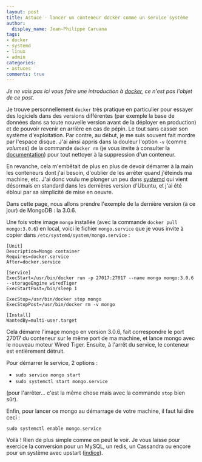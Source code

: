 ```yaml
---
layout: post
title: Astuce - lancer un conteneur docker comme un service système
author:
  display_name: Jean-Philippe Caruana
tags:
- docker
- systemd
- linux
- admin
categories:
- astuces
comments: true
---
```


*Je ne vais pas ici vous faire une introduction à [docker](https://www.docker.com/), ce n'est pas l'objet de ce post.*

Je trouve personnellement `docker` très pratique en particulier pour essayer des logiciels dans des versions différentes (par exemple la base de données dans sa toute nouvelle version avant de la déployer en production) et de pouvoir revenir en arrière en cas de pépin. Le tout sans casser son système d'exploitation. Par contre, au début, je me suis souvent fait mordre par l'espace disque. J'ai ainsi appris dans la douleur l'option `-v` (comme _volumes_) de la commande `docker rm` (je vous invite à consulter la [documentation](https://docs.docker.com/reference/commandline/rm/)) pour tout nettoyer à la suppression d'un conteneur.

En revanche, cela m'embêtait de plus en plus de devoir démarrer à la main les conteneurs dont j'ai besoin, d'oublier de les arrêter quand j'éteinds ma machine, etc. J'ai donc voulu me plonger un peu dans [systemd](http://freedesktop.org/wiki/Software/systemd/) qui vient désormais en standard dans les dernières version d'Ubuntu, et j'ai été ébloui par sa simplicité de mise en oeuvre.

Dans cette page, nous allons prendre l'exemple de la dernière version (à ce jour) de MongoDB : la 3.0.6.

Une fois votre image `mongo` installée (avec la commande `docker pull mongo:3.0.6`) en local, voici le fichier `mongo.service` que je vous invite à copier dans `/etc/systemd/system/mongo.service` :

````
[Unit]
Description=Mongo container
Requires=docker.service
After=docker.service

[Service]
ExecStart=/usr/bin/docker run -p 27017:27017 --name mongo mongo:3.0.6 --storageEngine wiredTiger
ExecStartPost=/bin/sleep 1

ExecStop=/usr/bin/docker stop mongo
ExecStopPost=/usr/bin/docker rm -v mongo

[Install]
WantedBy=multi-user.target
````

Cela démarre l'image mongo en version 3.0.6, fait correspondre le port 27017 du conteneur sur le même port de ma machine, et lance mongo avec le nouveau moteur Wired Tiger. Ensuite, à l'arrêt du service, le conteneur est entièrement détruit.

Pour démarrer le service, 2 options :

- `sudo service mongo start`
- `sudo systemctl start mongo.service`

(pour l'arrêter... c'est la même chose mais avec la commande `stop` bien sûr).

Enfin, pour lancer ce mongo au démarrage de votre machine, il faut lui dire ceci :

````
sudo systemctl enable mongo.service
````

Voilà ! Rien de plus simple comme on peut le voir. Je vous laisse pour exercice la conversion pour un MySQL, un redis, un Cassandra ou encore pour un système avec upstart ([indice](https://docs.docker.com/articles/host_integration/)).
